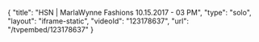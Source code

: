 {
    "title": "HSN | MarlaWynne Fashions 10.15.2017 - 03 PM",
    "type": "solo",
    "layout": "iframe-static",
    "videoId": "123178637",
    "url": "\/tvpembed\/123178637"
}
